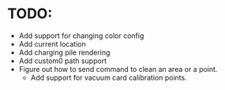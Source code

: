 # TODO:
* Add support for changing color config
* Add current location
* Add charging pile rendering
* Add custom0 path support
* Figure out how to send command to clean an area or a point.
    * Add support for vacuum card calibration points.
